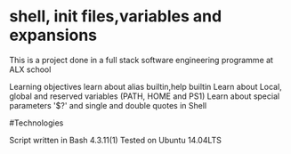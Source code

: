 # shell, init files,variables and expansions

This is a project done in a full stack software engineering programme at ALX school

Learning objectives
learn about alias builtin,help builtin
Learn about Local, global and reserved variables (PATH, HOME and PS1)
Learn about special parameters '$?' and single and double quotes in Shell

#Technologies

Script written in Bash 4.3.11(1)
Tested on Ubuntu 14.04LTS


